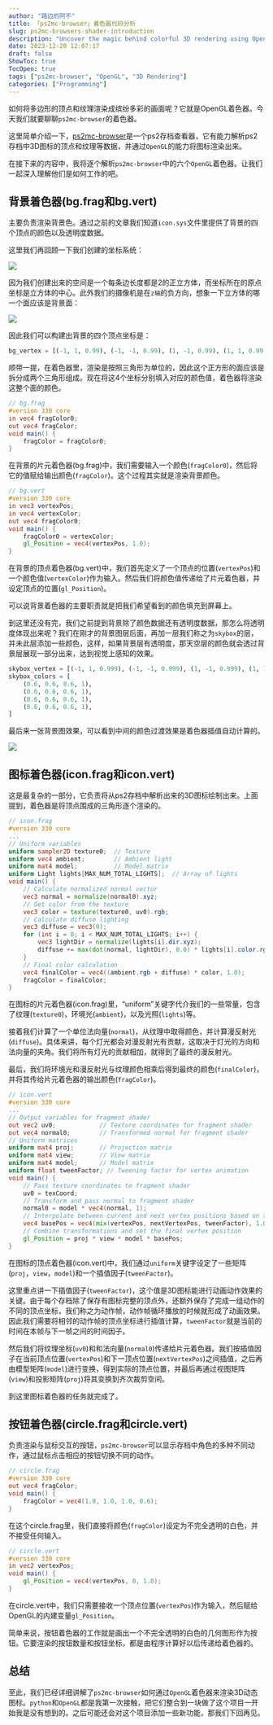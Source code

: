```yaml
---
author: "路边的阿不"
title: 「ps2mc-browser」着色器代码分析
slug: ps2mc-browsers-shader-introduction
description: "Uncover the magic behind colorful 3D rendering using OpenGL Shader with the ps2mc-browser. Dive deep into how polygons, vertices, and textures combine to create vibrant tabletop graphics."
date: 2023-12-20 12:07:17
draft: false
ShowToc: true
TocOpen: true
tags: ["ps2mc-browser", "OpenGL", "3D Rendering"]
categories: ["Programming"]
---
```


如何将多边形的顶点和纹理渲染成缤纷多彩的画面呢？它就是OpenGL着色器。今天我们就要聊聊`ps2mc-browser`的着色器。

这里简单介绍一下，[ps2mc-browser](https://github.com/caol64/ps2mc-browser)是一个ps2存档查看器，它有能力解析ps2存档中3D图标的顶点和纹理等数据，并通过`OpenGL`的能力将图标渲染出来。

在接下来的内容中，我将逐个解析`ps2mc-browser`中的六个`OpenGL`着色器。让我们一起深入理解他们是如何工作的吧。

## 背景着色器(bg.frag和bg.vert)

主要负责渲染背景色。通过之前的文章我们知道`icon.sys`文件里提供了背景的四个顶点的颜色以及透明度数据。

这里我们再回顾一下我们创建的坐标系统：

![](/imgs/posts/2023-10-09-rendering-ps2-3d-icon/%E5%AD%98%E5%82%A8%E5%8D%A1-%E5%9D%90%E6%A0%87%E7%B3%BB.jpg)

因为我们创建出来的空间是一个每条边长度都是2的正立方体，而坐标所在的原点坐标是立方体的中心。此外我们的摄像机是在`z轴`的负方向，想象一下立方体的哪一个面应该是背景面：

![](/imgs/posts/2023-12-20-ps2mc-browsers-shader-introduction/image.webp)

因此我们可以构建出背景的四个顶点坐标是：

```python
bg_vertex = [(-1, 1, 0.99), (-1, -1, 0.99), (1, -1, 0.99), (1, 1, 0.99)]
```

顺带一提，在着色器里，渲染是按照三角形为单位的，因此这个正方形的面应该是拆分成两个三角形组成。现在将这4个坐标分别填入对应的颜色值，着色器将渲染这整个面的颜色。

```glsl
// bg.frag
#version 330 core
in vec4 fragColor0;
out vec4 fragColor;
void main() {
    fragColor = fragColor0;
}
```

在背景的片元着色器(bg.frag)中，我们需要输入一个颜色(`fragColor0`)，然后将它的值赋给输出颜色(`fragColor`)。这个过程其实就是渲染背景颜色。

```glsl
// bg.vert
#version 330 core
in vec3 vertexPos;
in vec4 vertexColor;
out vec4 fragColor0;
void main() {
    fragColor0 = vertexColor;
    gl_Position = vec4(vertexPos, 1.0);
}
```

在背景的顶点着色器(bg.vert)中，我们首先定义了一个顶点的位置(`vertexPos`)和一个颜色值(`vertexColor`)作为输入。然后我们将颜色值传递给了片元着色器，并设定顶点的位置(`gl_Position`)。

可以说背景着色器的主要职责就是把我们希望看到的颜色填充到屏幕上。

到这里还没有完，我们之前提到背景除了颜色数据还有透明度数据，那怎么将透明度体现出来呢？我们在刚才的背景图层后面，再加一层我们称之为`skybox`的层，并未此层添加一些颜色，这样，如果背景层有透明度，那天空层的颜色就会透过背景层展现一部分出来，达到视觉上感知的效果。

```python
skybox_vertex = [(-1, 1, 0.999), (-1, -1, 0.999), (1, -1, 0.999), (1, 1, 0.999)]
skybox_colors = [
    (0.6, 0.6, 0.6, 1),
    (0.6, 0.6, 0.6, 1),
    (0.6, 0.6, 0.6, 1),
    (0.6, 0.6, 0.6, 1),
]
```

最后来一张背景图效果，可以看到中间的颜色过渡效果是着色器插值自动计算的。

![](</imgs/posts/2023-12-20-ps2mc-browsers-shader-introduction/截屏2023-12-20 14.41.10.webp>)

## 图标着色器(icon.frag和icon.vert)

这是最复杂的一部分，它负责将从ps2存档中解析出来的3D图标绘制出来。上面提到，着色器是将顶点围成的三角形逐个渲染的。

```glsl
// icon.frag
#version 330 core
...
// Uniform variables
uniform sampler2D texture0;  // Texture
uniform vec4 ambient;        // Ambient light
uniform mat4 model;          // Model matrix
uniform Light lights[MAX_NUM_TOTAL_LIGHTS];  // Array of lights
void main() {
    // Calculate normalized normal vector
    vec3 normal = normalize(normal0).xyz;
    // Get color from the texture
    vec3 color = texture(texture0, uv0).rgb;
    // Calculate diffuse lighting
    vec3 diffuse = vec3(0);
    for (int i = 0; i < MAX_NUM_TOTAL_LIGHTS; i++) {
        vec3 lightDir = normalize(lights[i].dir.xyz);
        diffuse += max(dot(normal, lightDir), 0.0) * lights[i].color.rgb;
    }
    // Final color calculation
    vec4 finalColor = vec4((ambient.rgb + diffuse) * color, 1.0);
    fragColor = finalColor;
}
```

在图标的片元着色器(icon.frag)里，“uniform”关键字代介我们的一些常量，包含了纹理(`texture0`)，环境光(`ambient`)，以及光照(`lights`)等。

接着我们计算了一个单位法向量(`normal`)，从纹理中取得颜色，并计算漫反射光(`diffuse`)。具体来讲，每个灯光都会对漫反射光有贡献，这取决于灯光的方向和法向量的夹角。我们将所有灯光的贡献相加，就得到了最终的漫反射光。

最后，我们将环境光和漫反射光与纹理颜色相乘后得到最终的颜色(`finalColor`)，并将其传给片元着色器的输出颜色(`fragColor`)。

```glsl
// icon.vert
#version 330 core
...
// Output variables for fragment shader
out vec2 uv0;            // Texture coordinates for fragment shader
out vec4 normal0;        // Transformed normal for fragment shader
// Uniform matrices
uniform mat4 proj;       // Projection matrix
uniform mat4 view;       // View matrix
uniform mat4 model;      // Model matrix
uniform float tweenFactor; // Tweening factor for vertex animation
void main() {
    // Pass texture coordinates to fragment shader
    uv0 = texCoord;
    // Transform and pass normal to fragment shader
    normal0 = model * vec4(normal, 1);
    // Interpolate between current and next vertex positions based on tween factor
    vec4 basePos = vec4(mix(vertexPos, nextVertexPos, tweenFactor), 1.0);
    // Combine transformations and set the final vertex position
    gl_Position = proj * view * model * basePos;
}
```

在图标的顶点着色器(icon.vert)中，我们通过`uniform`关键字设定了一些矩阵(`proj`，`view`，`model`)和一个插值因子(`tweenFactor`)。

这里重点讲一下插值因子(`tweenFactor`)，这个值是3D图标能进行动画动作效果的关键。由于每个存档除了保存有图标完整的顶点外，还额外保存了完成一组动作的不同的顶点坐标，我们称之为动作帧，动作帧循环播放的时候就形成了动画效果。因此我们需要将相邻的动作帧的顶点坐标进行插值计算，`tweenFactor`就是当前的时间在本帧与下一帧之间的时间因子。

然后我们将纹理坐标(`uv0`)和和法向量(`normal0`)传递给片元着色器。我们按插值因子在当前顶点位置(`vertexPos`)和下一顶点位置(`nextVertexPos`)之间插值，之后再由模型矩阵(`model`)进行变换，得到实际的顶点位置，并最后再通过视图矩阵(`view`)和投影矩阵(`proj`)将其变换到齐次裁剪空间。

到这里图标着色器的任务就完成了。

## 按钮着色器(circle.frag和circle.vert)

负责渲染与鼠标交互的按钮，`ps2mc-browser`可以显示存档中角色的多种不同动作，通过鼠标点击相应的按钮切换不同的动作。

```glsl
// circle.frag
#version 330 core
out vec4 fragColor;
void main() {
    fragColor = vec4(1.0, 1.0, 1.0, 0.6);
}
```

在这个circle.frag里，我们直接将颜色(`fragColor`)设定为不完全透明的白色，并不接受任何输入。

```glsl
// circle.vert
#version 330 core
in vec2 vertexPos;
void main() {
    gl_Position = vec4(vertexPos, 0, 1.0);
}
```

在circle.vert中，我们只需要接收一个顶点位置(`vertexPos`)作为输入，然后赋给OpenGL的内建变量`gl_Position`。

简单来说，按钮着色器的工作就是画出一个不完全透明的白色的几何图形作为按钮。它要渲染的按钮数量和按钮坐标，都是由程序计算好以后传递给着色器的。

## 总结

至此，我们已经详细讲解了`ps2mc-browser`如何通过`OpenGL`着色器来渲染3D动态图标。`python`和`OpenGL`都是我第一次接触，把它们整合到一块做了这个项目一开始我是没有想到的。之后可能还会对这个项目添加一些新功能，那我们下回再见。